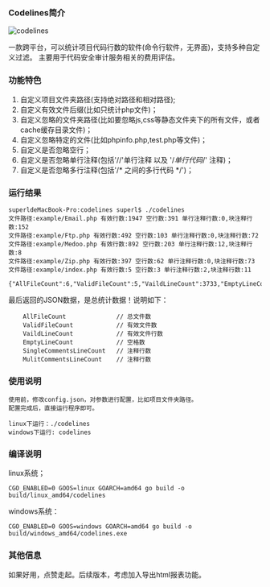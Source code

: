 ### Codelines简介

![codelines](https://github.com/super-l/codelines/run.png)

一款跨平台，可以统计项目代码行数的软件(命令行软件，无界面)，支持多种自定义过滤。
主要用于代码安全审计服务相关的费用评估。

### 功能特色

1. 自定义项目文件夹路径(支持绝对路径和相对路径);
2. 自定义有效文件后缀(比如只统计php文件)；
3. 自定义忽略的文件夹路径(比如要忽略js,css等静态文件夹下的所有文件，或者cache缓存目录文件)；
4. 自定义忽略特定的文件(比如phpinfo.php,test.php等文件)；
5. 自定义是否忽略空行；
6. 自定义是否忽略单行注释(包括'//'单行注释 以及 '/*单行代码*/' 注释)；
7. 自定义是否忽略多行注释(包括'/* 之间的多行代码 */')；


### 运行结果
```
superldeMacBook-Pro:codelines superl$ ./codelines
文件路径:example/Email.php 有效行数:1947 空行数:391 单行注释行数:0,块注释行数:152
文件路径:example/Ftp.php 有效行数:492 空行数:103 单行注释行数:0,块注释行数:72
文件路径:example/Medoo.php 有效行数:892 空行数:203 单行注释行数:12,块注释行数:8
文件路径:example/Zip.php 有效行数:397 空行数:62 单行注释行数:0,块注释行数:73
文件路径:example/index.php 有效行数:5 空行数:3 单行注释行数:2,块注释行数:11

{"AllFileCount":6,"ValidFileCount":5,"VaildLineCount":3733,"EmptyLineCount":762,"SingleCommentsLineCount":14,"MulitCommentsLineCount":316}
```

最后返回的JSON数据，是总统计数据！说明如下：
```
	AllFileCount              // 总文件数
	ValidFileCount            // 有效文件数
	VaildLineCount            // 有效文件行数
	EmptyLineCount            // 空格数
	SingleCommentsLineCount   // 注释行数
	MulitCommentsLineCount    // 注释行数
```

### 使用说明
```
使用前，修改config.json，对参数进行配置，比如项目文件夹路径。
配置完成后，直接运行程序即可。

linux下运行：./codelines
windows下运行: codelines
```

### 编译说明
linux系统；
```
CGO_ENABLED=0 GOOS=linux GOARCH=amd64 go build -o build/linux_amd64/codelines
```

windows系统：
```
CGO_ENABLED=0 GOOS=windows GOARCH=amd64 go build -o build/windows_amd64/codelines.exe
```

### 其他信息

如果好用，点赞走起。后续版本，考虑加入导出html报表功能。